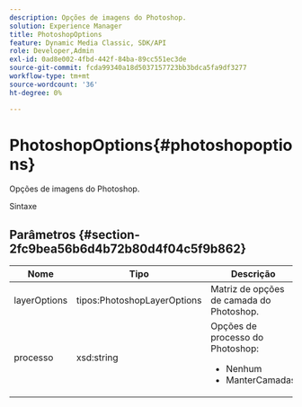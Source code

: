 ```yaml
---
description: Opções de imagens do Photoshop.
solution: Experience Manager
title: PhotoshopOptions
feature: Dynamic Media Classic, SDK/API
role: Developer,Admin
exl-id: 0ad8e002-4fbd-442f-84ba-89cc551ec3de
source-git-commit: fcda99340a18d5037157723bb3bdca5fa9df3277
workflow-type: tm+mt
source-wordcount: '36'
ht-degree: 0%

---
```


# PhotoshopOptions{#photoshopoptions}

Opções de imagens do Photoshop.

Sintaxe

## Parâmetros {#section-2fc9bea56b6d4b72b80d4f04c5f9b862}

<table id="table_04100BB8ABD84EF68B0A7CE3AD946414"> 
 <thead> 
  <tr> 
   <th colname="col1" class="entry"> Nome </th> 
   <th colname="col2" class="entry"> Tipo </th> 
   <th colname="col3" class="entry"> Descrição </th> 
  </tr> 
 </thead>
 <tbody> 
  <tr> 
   <td colname="col1"> <span class="codeph"> <span class="varname"> layerOptions</span> </span> </td> 
   <td colname="col2"> <span class="codeph"> tipos:PhotoshopLayerOptions</span> </td> 
   <td colname="col3"> Matriz de opções de camada do Photoshop. </td> 
  </tr> 
  <tr> 
   <td colname="col1"> <span class="codeph"> <span class="varname"> processo</span> </span> </td> 
   <td colname="col2"> <span class="codeph"> xsd:string</span> </td> 
   <td colname="col3">Opções de processo do Photoshop: 
    <ul id="ul_DD292274043F4A5ABBBB9DB5C2D46681"> 
     <li id="li_92FA27B1887B464F8C4564FD0B59793B"><span class="codeph"> Nenhum</span> </li> 
     <li id="li_5A3B4A33F1A14BA399FC2F1E7C471FCC"><span class="codeph"> ManterCamadas</span> </li> 
    </ul> </td> 
  </tr> 
 </tbody> 
</table>
